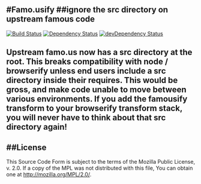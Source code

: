 #Famo.usify
##ignore the src directory on upstream famous code
---
[![Build Status](https://travis-ci.org/Famous/famousify.svg?branch=master)](https://travis-ci.org/Famous/famousify) [![Dependency Status](https://david-dm.org/Famous/famousify.svg)](https://david-dm.org/Famous/famousify) [![devDependency Status](https://david-dm.org/Famous/famousify/dev-status.svg)](https://david-dm.org/Famous/famousify#info=devDependencies)

Upstream famo.us now has a src directory at the root. This breaks compatibility with node / browserify unless end users include a src directory inside their requires.  This would be gross, and make code unable to move between various environments.  If you add the famousify transform to your browserify transform stack, you will never have to think about that src directory again!
---
##License
---
This Source Code Form is subject to the terms of the Mozilla Public
License, v. 2.0. If a copy of the MPL was not distributed with this
file, You can obtain one at http://mozilla.org/MPL/2.0/.